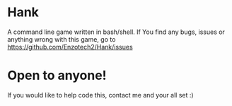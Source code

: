 # Hank
A command line game written in bash/shell.
If You find any bugs, issues or anything wrong with this game, go to https://github.com/Enzotech2/Hank/issues

# Open to anyone!

If you would like to help code this, contact me and your all set :)
